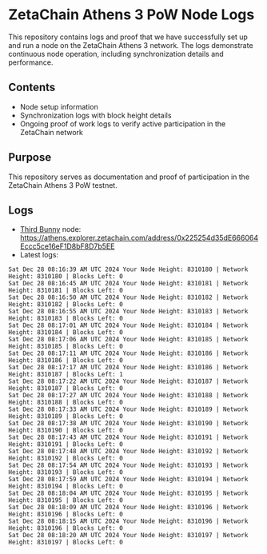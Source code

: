 # ZetaChain Athens 3 PoW Node Logs
This repository contains logs and proof that we have successfully set up and run a node on the ZetaChain Athens 3 network. The logs demonstrate continuous node operation, including synchronization details and performance.

## Contents
- Node setup information
- Synchronization logs with block height details
- Ongoing proof of work logs to verify active participation in the ZetaChain network

## Purpose
This repository serves as documentation and proof of participation in the ZetaChain Athens 3 PoW testnet.

## Logs

- [Third Bunny](https://thirdbunny.xyz/) node: https://athens.explorer.zetachain.com/address/0x225254d35dE666064Eccc5ce16eF1D8bF8D7b5EE
- Latest logs:
```
Sat Dec 28 08:16:39 AM UTC 2024 Your Node Height: 8310180 | Network Height: 8310180 | Blocks Left: 0
Sat Dec 28 08:16:45 AM UTC 2024 Your Node Height: 8310181 | Network Height: 8310181 | Blocks Left: 0
Sat Dec 28 08:16:50 AM UTC 2024 Your Node Height: 8310182 | Network Height: 8310182 | Blocks Left: 0
Sat Dec 28 08:16:55 AM UTC 2024 Your Node Height: 8310183 | Network Height: 8310183 | Blocks Left: 0
Sat Dec 28 08:17:01 AM UTC 2024 Your Node Height: 8310184 | Network Height: 8310184 | Blocks Left: 0
Sat Dec 28 08:17:06 AM UTC 2024 Your Node Height: 8310185 | Network Height: 8310185 | Blocks Left: 0
Sat Dec 28 08:17:11 AM UTC 2024 Your Node Height: 8310186 | Network Height: 8310186 | Blocks Left: 0
Sat Dec 28 08:17:17 AM UTC 2024 Your Node Height: 8310186 | Network Height: 8310187 | Blocks Left: 1
Sat Dec 28 08:17:22 AM UTC 2024 Your Node Height: 8310187 | Network Height: 8310187 | Blocks Left: 0
Sat Dec 28 08:17:27 AM UTC 2024 Your Node Height: 8310188 | Network Height: 8310188 | Blocks Left: 0
Sat Dec 28 08:17:33 AM UTC 2024 Your Node Height: 8310189 | Network Height: 8310189 | Blocks Left: 0
Sat Dec 28 08:17:38 AM UTC 2024 Your Node Height: 8310190 | Network Height: 8310190 | Blocks Left: 0
Sat Dec 28 08:17:43 AM UTC 2024 Your Node Height: 8310191 | Network Height: 8310191 | Blocks Left: 0
Sat Dec 28 08:17:48 AM UTC 2024 Your Node Height: 8310192 | Network Height: 8310192 | Blocks Left: 0
Sat Dec 28 08:17:54 AM UTC 2024 Your Node Height: 8310193 | Network Height: 8310193 | Blocks Left: 0
Sat Dec 28 08:17:59 AM UTC 2024 Your Node Height: 8310194 | Network Height: 8310194 | Blocks Left: 0
Sat Dec 28 08:18:04 AM UTC 2024 Your Node Height: 8310195 | Network Height: 8310195 | Blocks Left: 0
Sat Dec 28 08:18:09 AM UTC 2024 Your Node Height: 8310196 | Network Height: 8310196 | Blocks Left: 0
Sat Dec 28 08:18:15 AM UTC 2024 Your Node Height: 8310196 | Network Height: 8310196 | Blocks Left: 0
Sat Dec 28 08:18:20 AM UTC 2024 Your Node Height: 8310197 | Network Height: 8310197 | Blocks Left: 0
```
